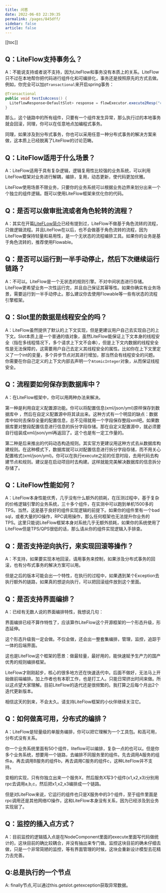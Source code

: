 ```yaml
---
title: 问答
date: 2022-06-03 22:39:35
permalink: /pages/845dff/
sidebar: false
article: false
---
```


[[toc]]

## Q：LiteFlow支持事务么？

A：不能说支持或者说不支持，因为LiteFlow和事务没有本质上的关系。LiteFlow只不过在本地帮你把代码进行组件化和可编排化，事务还是按照原先的方式去做。例如，你完全可以加`@Transactional`来开启spring事务：

```java
@Transactional
public void testIsAccess() {
  LiteflowResponse<DefaultSlot> response = flowExecutor.execute2Resp("chain1", 101);
}
```

那么，这个链路中的所有组件，只要有一个组件发生异常，那么执行过的本地事务就会回滚，同理，你可以在任意地点加编程式事务。

同理，如果涉及到分布式事务，你也可以采用任意一种分布式事务的解决方案来做，这本质上已经脱离了LiteFlow的讨论范畴。

## Q：LiteFlow适用于什么场景？

A：LiteFlow适用于具有复杂逻辑，逻辑复用性比较强的业务系统，可以利用LiteFlow框架对业务进行解耦，编排，复用，动态更新，使代码更加优雅。

LiteFlow使用场景不限业务，只要你的业务系统可以根据业务边界来划分出来一个个独立的组件逻辑。既可以使用LiteFlow框架来优化你的代码。

## Q：是否可以做审批流或者角色轮转的流程？

A：其实在开篇[LiteFLow简介](/pages/967466/)已经有提到过，LiteFlow不做基于角色流转的流程，只做逻辑流程。并且LiteFlow在以后，也不会做基于角色流转的流程，因为LiteFlow要保持轻量和易用性，是一个无状态的流程编排工具。如果你的业务是基于角色流转的，推荐使用Flowable。

## Q：是否可以运行到一半手动停止，然后下次继续运行链路？

A：不可以。LiteFlow是一个无状态的规则引擎。不对中间状态进行存储。LiteFlow更希望业务一次性运行完，并且自己保证其幂等性。如果你确实有业务场景，需要运行到一半手动停止。那么建议你去使用Flowable等一些有状态的流程引擎框架。

## Q：Slot里的数据是线程安全的吗？

A：LiteFlow虽然提供了默认的上下文实现，但是更建议用户自己去实现自己的上下文。Slot本质上是一个普通的值对象，虽然LiteFlow能保证上下文本身的线程安全（指在多线程情况下，多个请求上下文不会串），但是上下文内数据的线程安全性是无法保障的，这需要用户自己去定义其线程安全的属性。比如你在上下文里定义了一个int的变量，多个异步节点对其进行增加，那当然会有线程安全的问题。你需要在你自己定义的上下文内部去声明一个`AtomicInteger`对象，从而保证线程安全。

## Q：流程要如何保存到数据库中？

A：在LiteFlow框架中，你可以用两种办法来解决。

第一种是利用自定义配置源功能。你可以将配置信息(xml/json/yml)原样保存到数据库中 ，然后在自定义配置源中将其读出来。这种方式有一个明显的缺点：数据库中如何去保存全量的配置信息，总不见得就用一个字段保存整段xml吧。如果数据库要对整段配置信息进行信息的拆分字段存储。那在自定义配置源中，就必须要自行组装成xml/json/yml再返回了。这个也是有一定工作量的。

第二种是后来推出的代码动态构造规则。其实官方更建议用这种方式去从数据库构建规则。在这种模式下，数据库就可以对配置信息进行拆分字段存储，而不用关心配置格式(xml/json/yml)。你可以在执行execute之前的任意时段，去用代码去构建节点和规则。建议是在启动项目时去构建。这样就能完美解决数据库的信息拆分存储了。

## Q：LiteFlow性能如何？

A：LiteFlow本身性能优秀，几乎没有什么额外的损耗，在压测过程中，基于复杂的价格逻辑引擎的业务系统，三十多个组件，在实测中可以跑到单机1500多的TPS。当然，这是基于良好的组件实现逻辑的前提下。如果你的组件里有一个bad sql，或者大量的IO操作，RPC调用操作，那么任何框架也无法提升你业务的TPS。这里只能说LiteFlow框架本身对系统几乎无额外损耗，如果你的系统使用了LiteFlow但是TPS/QPS很低的话，那么请从你的组件实现逻辑入手排查。

## Q：是否支持逆向执行，来实现回滚等操作？

A：不支持，如果要实现本地回滚，请用事务来控制，如果涉及分布式事务的回滚，也有分布式事务的解决方案可以用。

但是之后的版本可能会出一个特性，在执行的过程中，如果遇到某个Exception去执行额外的链路，如果真的想逆向执行，可以把回滚组件放到这个里面。

## Q：是否支持界面编排？

A：已经有无数人说的界面编排特性，我想说几句：

界面编排已经不算作特性了，应该算作LiteFlow这个开源框架的一个形态升级，形态延伸。

这个形态升级我一定会做。不仅会做，还会出一整套集编排，管理，监控，追踪于一体的后端界面。

这也是LiteFlow这个框架的愿景：做最轻量，最好用的，能快速赋予生产力的国产优秀的规则编排框架。

LiteFlow才刚刚起步，核心的很多地方还在快速迭代中。后面不做好，无法马上开始做前端编排。加上作者也有本职工作，也是打工人。只能日常挤出时间来做。所以这点望大家理解。目前LiteFlow的迭代还是很频繁的。我打算之后每个月出2个迭代更新版本。

相信这天的到来，不会太久。请支持LiteFlow框架的小伙伴继续关注它。 

## Q：如何做高可用，分布式的编排？

A：LiteFlow是轻量级的单服务编排，你可以把它理解为一个工具包。和高可用，分布式没有关系。

你一个业务系统里面有50个组件，liteflow可以编排，复杂一点的也可以。但是你多个业务系统，想要用一个链路，去编排不同服务里的组件。先去调用A服务的组件a，再去调用B服务的组件b，再去调用C服务的组件c，这种LiteFlow并不支持。

变相的实现，只有你独立出来一个服务X，然后服务X写3个组件(x1,x2,x3)分别用rpc去调用a,b,c，然后把x1,x2,x3编排成一个链路。

但是对LiteFlow来说，它运行的组件也只是X服务中的3个组件，至于组件里面是rpc调用还是其他网络IO操作，这和LiteFlow本身没有关系，因为已经涉及到业务实现层了。

## Q：监控的插入点方式？

A：目前监控的逻辑插入点是在NodeComponent里面的execute里面写代码做统计的，这块目前的确比较耦合，并没有抽出来专门做。监控这块目前的确未仔细去做，只是一个非常简陋的监控，等有界面管理的时候，这块会重新设计模型去花精力去完善。

## Q:总是执行的一个节点
A: finally节点,可以通过this.getslot.getexception获取异常数据。